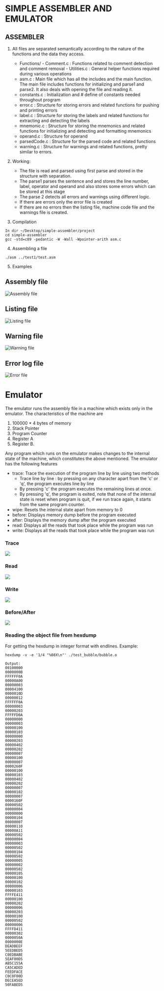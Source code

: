 # SIMPLE ASSEMBLER AND EMULATOR
## ASSEMBLER

1. All files are separated semantically according to the nature of the functions and the data they access. 
    - Functions/
                - Comment.c : Functions related to comment detection and comment removal
                - Utilities.c :  General helper functions required during various operations
    - asm.c : Main file which has all the includes and the main function. The main file includes functions for initializing and parse1 and 
    parse2. It also deals with opening the file and reading it. 
    - constants.c : Initialization and # define of constants needed throughout program
    - error.c : Structure for storing errors and related functions for pushing and printing errors
    - label.c : Structure for storing the labels and related functions for extracting and detecting the labels
    - mnemonic.c : Structure for storing the mnemonics and related functions for initializing and detecting and formatting mnemonics
    - operand.c : Structure for operand 
    - parsedCode.c : Structure for the parsed code and related functions
    - warning.c : Structure for warnings and related functions, pretty similar to errors. 

2. Working: 
    - The file is read and parsed using first parse and stored in the structure with separation.
    - The parse1 parses the sentence and and stores the line number, label, operator and operand and also stores some errors which can be stored at this stage
    - The parse 2 detects all errors and warnings using different logic.
    - If there are errors only the error file is created
    - If there are no errors then the listing file, machine code file and the warnings file is created. 

3. Compilation
```
In dir ~/Desktop/simple-assembler/project
cd simple-assembler
gcc -std=c89 -pedantic -W -Wall -Wpointer-arith asm.c 

```

4. Assembling a file 
```
./asm ../test1/test.asm
```

5. Examples 

## Assembly file
![Assembly file](./images/test1.asm.png)

## Listing file
![Listing file](./images/test1.list.png)

## Warning file
![Warning file](./images/test1.warn.png)

## Error log file
![Error file](./images/test5.log.png)


# Emulator
The emulator runs the assembly file in a machine which exists only in the emulator. The characteristics of the machine are
1. 100000 * 4 bytes of memory
2. Stack Pointer
3. Program Counter
4. Register A
5. Register B.

Any program which runs on the emulator makes changes to the internal state of the machine, which constitutes the above mentioned. 
The emulator has the following features
- trace: Trace the execution of the program line by line using two methods
    - Trace line by line : by pressing on any character apart from the 'c' or 'q', the program executes line by line
    - By pressing 'c' the program executes the remaining lines at once.
    - By pressing 'q', the program is exited, note that none of the internal state is reset when program is quit, if we run trace again, it starts from the same program counter.
- wipe: Resets the internal state apart from memory to 0
- before: Displays memory dump before the program executed
- after: Displays the memory dump after the program executed
- read: Displays all the reads that took place while the program was run
- write: Displays all the reads that took place while the program was run


### Trace
![](./gifs/trace.gif)

### Read
![](./gifs/read.gif)

### Write
![](./gifs/written.gif)

### Before/After
![](./gifs/before-after.gif)

### Reading the object file from hexdump 
For getting the hexdump in integer format with endlines.
Example:  
```
hexdump -v -e '1/4 "%08X\n"' ./test_bubble/bubble.o

Output:
00100000
0000000B
FFFFFF0A
00000A00
00000003
00004100
0000010D
00000012
FFFFFF0A
00000003
00000203
FFFFFD0A
00000000
00000003
00000100
00000103
00000000
00000203
00000402
00000202
00000007
00000100
00000007
0000260F
00000100
00000103
00000402
00000202
00000007
00000102
00000007
0000160F
00000502
00000004
00000000
00000104
00000007
00000110
00000A11
00000502
00000004
00000003
00000502
00000104
00000502
00000005
00000002
00000502
00000105
00000100
00000102
00000006
00000103
FFFFE411
00000100
00000202
00000006
00000203
00000100
00000502
00000006
FFFFD411
00000302
0000050A
0000000E
DEADBEEF
5EEDBED5
C0EDBABE
5EAF00D5
AB5C155A
CA5CADED
FEEDFACE
C0C0F00D
DECEA5ED
50FABED5

```